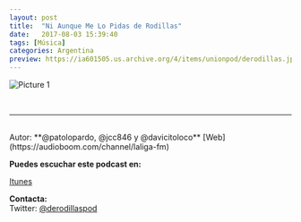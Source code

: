 ```yaml
---
layout: post
title:  "Ni Aunque Me Lo Pidas de Rodillas"
date:   2017-08-03 15:39:40
tags: [Música]
categories: Argentina
preview: https://ia601505.us.archive.org/4/items/unionpod/derodillas.jpg
---
```


![Picture 1](https://archive.org/download/unionpod/derodillas500.jpg)

<br>


_ _ _
<br>
Autor: **@patolopardo, @jcc846 y @davicitoloco**  
[Web](https://audioboom.com/channel/laliga-fm)  


**Puedes escuchar este podcast en:**  

[Itunes](https://itun.es/ar/aQtYcb.c)  

**Contacta:**  
Twitter: [@derodillaspod](https://twitter.com/@derodillaspod)  







